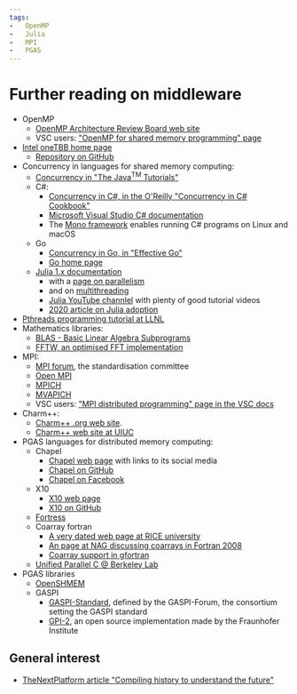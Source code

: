 ```yaml
---
tags:
-   OpenMP
-   Julia
-   MPI
-   PGAS
---
```


# Further reading on middleware

-   OpenMP
    -   [OpenMP Architecture Review Board web site](https://www.openmp.org/)
    -   VSC users: ["OpenMP for shared memory programming" page](https://docs.vscentrum.be/software/openmp_for_shared_memory_programming.html)
-   [Intel oneTBB home page](https://www.intel.com/content/www/us/en/developer/tools/oneapi/onetbb.html)
    -   [Repository on GitHub](https://github.com/oneapi-src/oneTBB)
-   Concurrency in languages for shared memory computing:
    -   [Concurrency in "The Java<sup>TM</sup> Tutorials"](https://docs.oracle.com/javase/tutorial/essential/concurrency/)
    -   C#:
        -   [Concurrency in C#, in the O'Reilly "Concurrency in C# Cookbook"](https://www.oreilly.com/library/view/concurrency-in-c/9781491906675/ch01.html)
        -   [Microsoft Visual Studio C# documentation](https://learn.microsoft.com/en-us/dotnet/csharp/)
        -   The [Mono framework](https://www.mono-project.com) 
            enables running C# programs on Linux and macOS
    -   Go
        -   [Concurrency in Go, in "Effective Go"](https://go.dev/doc/effective_go#concurrency)
        -   [Go home page](https://go.dev)
    -   [Julia 1.x documentation](https://docs.julialang.org/en/v1/)
        -   with a [page on parallelism](https://docs.julialang.org/en/v1/manual/parallel-computing/)
        -   and on [multithreading](https://docs.julialang.org/en/v1/base/multi-threading/)
        -   [Julia YouTube channlel](https://www.youtube.com/user/JuliaLanguage) with plenty of good tutorial videos
        -   [2020 article on Julia adoption](https://www.hpcwire.com/2020/01/14/julia-programmings-dramatic-rise-in-hpc-and-elsewhere/)
-   [Pthreads programming tutorial at LLNL](https://hpc-tutorials.llnl.gov/posix/)
-   Mathematics libraries:
    -   [BLAS - Basic Linear Algebra Subprograms](https://netlib.org/blas/)
    -   [FFTW, an optimised FFT implementation](https://www.fftw.org/)
-   MPI:
    -   [MPI forum](https://www.mpi-forum.org/), the standardisation committee
    -   [Open MPI](https://www.open-mpi.org/)
    -   [MPICH](https://www.mpich.org)
    -   [MVAPICH](https://mvapich.cse.ohio-state.edu/)
    -   VSC users: ["MPI distributed programming" page in the VSC docs](https://docs.vscentrum.be/software/mpi_for_distributed_programming.html)
-   Charm++:
    -   [Charm++ .org web site](https://charmplusplus.org/).
    -   [Charm++ web site at UIUC](http://charm.cs.uiuc.edu)
-   PGAS languages for distributed memory computing:
    -   Chapel
        -   [Chapel web page](https://chapel-lang.org/) with links to its social media
        -   [Chapel on GitHub](https://github.com/chapel-lang/)
        -   [Chapel on Facebook](https://www.facebook.com/ChapelLanguage)
    -   X10
        -   [X10 web page](http://x10-lang.org/)
        -   [X10 on GitHub](https://github.com/x10-lang/x10)
    -   [Fortress](https://link.springer.com/referenceworkentry/10.1007/978-0-387-09766-4_190)
    -   Coarray fortran
        -   [A very dated web page at RICE university](http://caf.rice.edu)
        -   [An page at NAG discussing coarrays in Fortran 2008](https://support.nag.com/nagware/np/r71_doc/manual/compiler_10_2.html#AUTOTOC_10_2_3)
        -   [Coarray support in gfortran](https://gcc.gnu.org/wiki/Coarray)
    -   [Unified Parallel C @ Berkeley Lab](https://upc.lbl.gov)
-   PGAS libraries
    -   [OpenSHMEM](http://openshmem.org/)
    -   GASPI
        -   [GASPI-Standard](https://github.com/GASPI-Forum/GASPI-Standard), defined by the GASPI-Forum, 
            the consortium setting the GASPI standard
        -   [GPI-2](http://www.gpi-site.com), an open source implementation made by the Fraunhofer Institute


## General interest

-   [TheNextPlatform article "Compiling history to understand the future"](https://www.nextplatform.com/2018/11/02/compiling-history-to-understand-the-future/)

